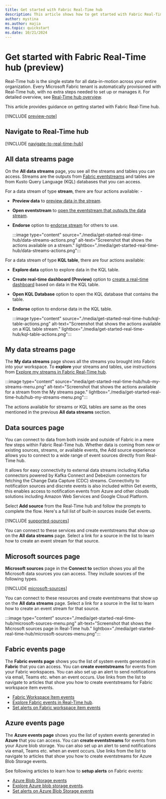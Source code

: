 ```yaml
---
title: Get started with Fabric Real-Time hub
description: This article shows how to get started with Fabric Real-Time hub.
author: mystina
ms.author: majia
ms.topic: quickstart
ms.date: 10/21/2024
---
```


# Get started with Fabric Real-Time hub (preview)

Real-Time hub is the single estate for all data-in-motion across your entire organization. Every Microsoft Fabric tenant is automatically provisioned with Real-Time hub, with no extra steps needed to set up or manages it. For detailed overview, see [Real-Time hub overview](real-time-hub-overview.md).

This article provides guidance on getting started with Fabric Real-Time hub.

[!INCLUDE [preview-note](./includes/preview-note.md)]

## Navigate to Real-Time hub

[!INCLUDE [navigate-to-real-time-hub](./includes/navigate-to-real-time-hub.md)]

## All data streams page

On the **All data streams** page, you see all the streams and tables you can access. Streams are the outputs from [Fabric eventstreams](../real-time-intelligence/event-streams/overview.md) and tables are from Kusto Query Language (KQL) databases that you can access.

For a data stream of type **stream**, there are four actions available: - 

- **Preview data** to [preview data in the stream](preview-data-streams.md).
- **Open eventstream** to [open the eventstream that outputs the data stream](view-data-stream-details.md).
- **Endorse** option to [endorse stream](endorse-data-streams.md) for others to use.

    :::image type="content" source="./media/get-started-real-time-hub/data-streams-actions.png" alt-text="Screenshot that shows the actions available on a stream." lightbox="./media/get-started-real-time-hub/data-streams-actions.png":::

For a data stream of type **KQL table**, there are four actions available: 

- **Explore data** option to explore data in the KQL table. 
- **Create real-time dashboard (Preview)** option to [create a real-time dashboard](../real-time-intelligence/dashboard-real-time-create.md) based on data in the KQL table. 
- **Open KQL Database** option to open the KQL database that contains the table. 
- **Endorse** option to endorse data in the KQL table. 

    :::image type="content" source="./media/get-started-real-time-hub/kql-table-actions.png" alt-text="Screenshot that shows the actions available on a KQL table stream." lightbox="./media/get-started-real-time-hub/kql-table-actions.png":::

## My data streams page

The **My data streams** page shows all the streams you brought into Fabric into your workspace. To **explore** your streams and tables, use instructions from [Explore my streams in Fabric Real-Time hub](explore-my-data-streams.md).

:::image type="content" source="media/get-started-real-time-hub/hub-my-streams-menu.png" alt-text="Screenshot that shows the actions available for a stream from the My streams page." lightbox="./media/get-started-real-time-hub/hub-my-streams-menu.png":::

The actions available for streams or KQL tables are same as the ones mentioned in the previous **All data streams** section. 

## Data sources page

You can connect to data from both inside and outside of Fabric in a mere few steps within Fabric Real-Time hub. Whether data is coming from new or existing sources, streams, or available events, the Add source experience allows you to connect to a wide range of event sources directly from Real-Time hub.

It allows for easy connectivity to external data streams including Kafka connectors powered by Kafka Connect and Debezium connectors for fetching the Change Data Capture (CDC) streams. Connectivity to notification sources and discrete events is also included within Get events, this enables access to notification events from Azure and other clouds solutions including Amazon Web Services and Google Cloud Platform.  

Select **Add source** from the Real-Time hub and follow the prompts to complete the flow. Here's a full list of built-in sources inside Get events.

[!INCLUDE [supported-sources](./includes/supported-sources.md)]

You can connect to these services and create eventstreams that show up on the **All data streams** page. Select a link for a source in the list to learn how to create an event stream for that source.

## Microsoft sources page

**Microsoft sources** page in the **Connect to** section shows you all the Microsoft data sources you can access. They include sources of the following types.

[!INCLUDE [microsoft-sources](./includes/microsoft-sources.md)]

You can connect to these resources and create eventstreams that show up on the **All data streams** page. Select a link for a source in the list to learn how to create an event stream for that source.

:::image type="content" source="./media/get-started-real-time-hub/microsoft-sources-menu.png" alt-text="Screenshot that shows the Microsoft sources page in Real-Time hub." lightbox="./media/get-started-real-time-hub/microsoft-sources-menu.png":::

## Fabric events page
The **Fabric events page** shows you the list of system events generated in **Fabric** that you can access. You can **create eventstreams** for events from your Fabric workspaces. You can also set up an alert to send notifications via email, Teams etc. when an event occurs. Use links from the list to navigate to articles that show you how to create eventstreams for Fabric workspace item events.

- [Fabric Workspace Item events](../create-streams-fabric-workspace-item-events.md) 
- [Explore Fabric events in Real-Time hub](explore-fabric-events.md).
- [Set alerts on Fabric workspace item events](set-alerts-fabric-workspace-item-events.md)

## Azure events page
The **Azure events page** shows you the list of system events generated in **Azure** that you can access. You can **create eventstreams** for events from your Azure blob storage. You can also set up an alert to send notifications via email, Teams etc. when an event occurs. Use links from the list to navigate to articles that show you how to create eventstreams for Azure Blob Storage events.

See following articles to learn how to **setup alerts** on Fabric events:

- [Azure Blob Storage events](../get-azure-blob-storage-events.md)
- [Explore Azure blob storage events](explore-azure-blob-storage-events.md).
- [Set alerts on Azure Blob Storage events](set-alerts-azure-blob-storage-events.md)


